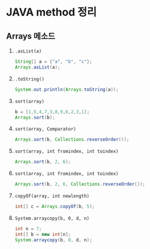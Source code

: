 # JAVA method 정리

## Arrays 메소드

1. `.asList(a)`

   ```java
   String[] a = {"a", "b", "c"};
   Arrays.asList(a);
   ```

2. `.toString()`

   ```java
   System.out.println(Arrays.toString(a));
   ```

3. `sort(array)`

   ```java
   b = [1,5,4,7,3,8,9,6,2,3,1];
   Arrays.sort(b);
   ```

4. `sort(array, Comparator)`

   ```java
   Arrays.sort(b, Collections.reverseOrder());
   ```

5. `sort(array, int fromindex, int toindex)`

   ```java
   Arrays.sort(b, 2, 6);
   ```

6. `sort(array, int fromindex, int toindex)`

   ```java
   Arrays.sort(b, 2, 6, Collections.reverseOrder());
   ```

7. `copyOf(array, int newlength)`

   ```java
   int[] c = Arrays.copyOf(b, 5);
   ```

8. `System.arraycopy(b, 0, d, n)`

   ```java
   int n = 7;
   int[] b = new int[n];
   System.arraycopy(b, 0, d, n);
   ```
